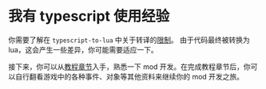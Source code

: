 # 我有 typescript 使用经验

你需要了解在 `typescript-to-lua` 中关于转译的[限制](https://typescripttolua.github.io/docs/caveats/)。
由于代码最终被转换为 lua，这会产生一些差异，你可能需要适应一下。

接下来，你可以从[教程章节](/docs/tutorial/hello-world)入手，熟悉一下 mod 开发。在完成教程章节后，你可以自行翻看游戏中的各种事件、对象等其他资料来继续你的 mod 开发之旅。
